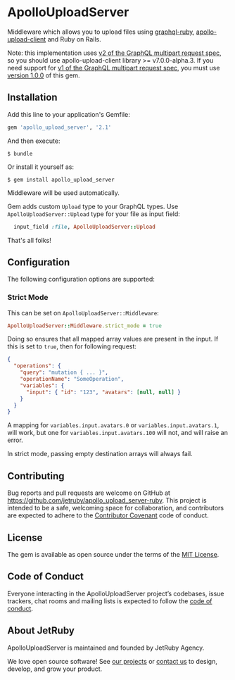 # ApolloUploadServer

Middleware which allows you to upload files using [graphql-ruby](https://github.com/rmosolgo/graphql-ruby), [apollo-upload-client](https://github.com/jaydenseric/apollo-upload-client) and Ruby on Rails.

Note: this implementation uses [v2 of the GraphQL multipart request spec](https://github.com/jaydenseric/graphql-multipart-request-spec/tree/v2.0.0-alpha.2), so you should use apollo-upload-client library >= v7.0.0-alpha.3. If you need support for [v1 of the GraphQL multipart request spec](https://github.com/jaydenseric/graphql-multipart-request-spec/tree/v1.0.0), you must
use [version 1.0.0](https://github.com/jetruby/apollo_upload_server-ruby/tree/1.0.0) of this gem.

## Installation

Add this line to your application's Gemfile:

```ruby
gem 'apollo_upload_server', '2.1'
```

And then execute:

    $ bundle

Or install it yourself as:

    $ gem install apollo_upload_server

Middleware will be used automatically.

Gem adds custom `Upload` type to your GraphQL types.
Use `ApolloUploadServer::Upload` type for your file as input field:

```ruby
  input_field :file, ApolloUploadServer::Upload
```

That's all folks!

## Configuration

The following configuration options are supported:

### Strict Mode

This can be set on `ApolloUploadServer::Middleware`:

```ruby
ApolloUploadServer::Middleware.strict_mode = true
```

Doing so ensures that all mapped array values are present in the input. If this
is set to `true`, then for following request:

```json
{
  "operations": {
    "query": "mutation { ... }",
    "operationName": "SomeOperation",
    "variables": {
      "input": { "id": "123", "avatars": [null, null] }
    }
  }
}
```

A mapping for `variables.input.avatars.0` or `variables.input.avatars.1`, will work, but one for
`variables.input.avatars.100` will not, and will raise an error.

In strict mode, passing empty destination arrays will always fail.

## Contributing

Bug reports and pull requests are welcome on GitHub at https://github.com/jetruby/apollo_upload_server-ruby. This project is intended to be a safe, welcoming space for collaboration, and contributors are expected to adhere to the [Contributor Covenant](http://contributor-covenant.org) code of conduct.

## License

The gem is available as open source under the terms of the [MIT License](https://opensource.org/licenses/MIT).

## Code of Conduct

Everyone interacting in the ApolloUploadServer project’s codebases, issue trackers, chat rooms and mailing lists is expected to follow the [code of conduct](https://github.com/jetruby/apollo_upload_server-ruby/blob/master/CODE_OF_CONDUCT.md).

## About JetRuby

ApolloUploadServer is maintained and founded by JetRuby Agency.

We love open source software!
See [our projects][portfolio] or
[contact us][contact] to design, develop, and grow your product.

[portfolio]: http://jetruby.com/portfolio/
[contact]: http://jetruby.com/#contactUs
